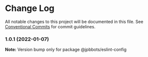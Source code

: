 # Change Log

All notable changes to this project will be documented in this file.
See [Conventional Commits](https://conventionalcommits.org) for commit guidelines.

### 1.0.1 (2022-01-07)

**Note:** Version bump only for package @jpbbots/eslint-config
